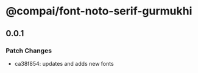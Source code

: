 # @compai/font-noto-serif-gurmukhi

## 0.0.1
### Patch Changes

- ca38f854: updates and adds new fonts
